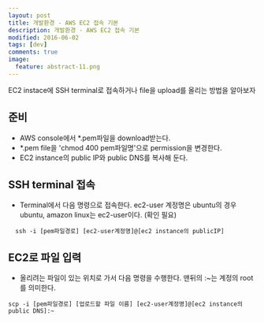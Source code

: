 ```yaml
---
layout: post
title: 개발환경 - AWS EC2 접속 기본
description: 개발환경 - AWS EC2 접속 기본
modified: 2016-06-02
tags: [dev]
comments: true
image:
  feature: abstract-11.png
---
```

EC2 instace에 SSH terminal로 접속하거나 file을 upload를 올리는 방법을 알아보자

## 준비

- AWS console에서 *.pem파일을 download받는다. 
- *.pem file을 'chmod 400 pem파일명'으로 permission을 변경한다. 
- EC2 instance의 public IP와 public DNS를 복사해 둔다. 

## SSH terminal 접속

- Terminal에서 다음 명령으로 접속한다. ec2-user 계정명은 ubuntu의 경우 ubuntu, amazon linux는 ec2-user이다. (확인 필요)

```
  ssh -i [pem파일경로] [ec2-user계정명]@[ec2 instance의 publicIP] 
```

## EC2로 파일 입력 

- 올리려는 파일이 있는 위치로 가서 다음 명령을 수행한다. 맨뒤의 :~는 계정의 root를 의미한다. 

```
scp -i [pem파일경로] [업로드할 파일 이름] [ec2-user계정명]@[ec2 instance의 public DNS]:~
```


